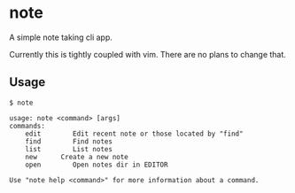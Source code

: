 # note

A simple note taking cli app.

Currently this is tightly coupled with vim. There are no plans to change that.

## Usage

```
$ note

usage: note <command> [args]
commands:
	edit		Edit recent note or those located by "find"
	find		Find notes
	list		List notes
	new		 Create a new note
	open		Open notes dir in EDITOR

Use "note help <command>" for more information about a command.
```
